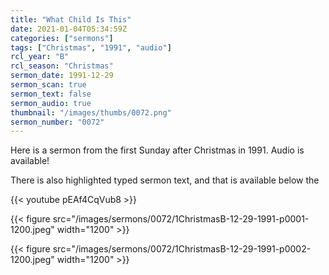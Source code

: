 ```yaml
---
title: "What Child Is This"
date: 2021-01-04T05:34:59Z
categories: ["sermons"]
tags: ["Christmas", "1991", "audio"]
rcl_year: "B"
rcl_season: "Christmas"
sermon_date: 1991-12-29
sermon_scan: true
sermon_text: false
sermon_audio: true
thumbnail: "/images/thumbs/0072.png"
sermon_number: "0072"
---
```


Here is a sermon from the first Sunday after Christmas in 1991.  Audio is available!

<!--more-->

There is also highlighted typed sermon text, and that is available below the 

{{< youtube pEAf4CqVub8  >}}

{{< figure src="/images/sermons/0072/1ChristmasB-12-29-1991-p0001-1200.jpeg" width="1200" >}}

{{< figure src="/images/sermons/0072/1ChristmasB-12-29-1991-p0002-1200.jpeg" width="1200" >}}

